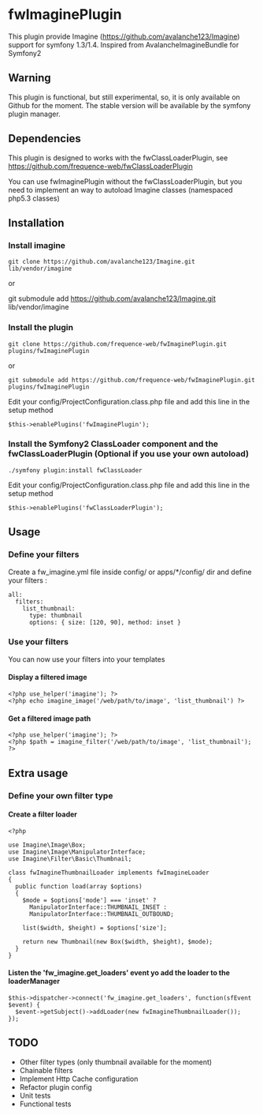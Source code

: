 fwImaginePlugin
===============

This plugin provide Imagine (https://github.com/avalanche123/Imagine) support for symfony 1.3/1.4.
Inspired from AvalancheImagineBundle for Symfony2

Warning
-------

This plugin is functional, but still experimental, so, it is only available on Github for the moment.
The stable version will be available by the symfony plugin manager.

Dependencies
------------

This plugin is designed to works with the fwClassLoaderPlugin, see https://github.com/frequence-web/fwClassLoaderPlugin

You can use fwImaginePlugin without the fwClassLoaderPlugin, but you need to implement an way to autoload Imagine classes (namespaced php5.3 classes)

Installation
------------

### Install imagine

    git clone https://github.com/avalanche123/Imagine.git lib/vendor/imagine

or

  git submodule add https://github.com/avalanche123/Imagine.git lib/vendor/imagine

### Install the plugin

    git clone https://github.com/frequence-web/fwImaginePlugin.git plugins/fwImaginePlugin

or

    git submodule add https://github.com/frequence-web/fwImaginePlugin.git plugins/fwImaginePlugin

Edit your config/ProjectConfiguration.class.php file and add this line in the setup method

    $this->enablePlugins('fwImaginePlugin');

### Install the Symfony2 ClassLoader component and the fwClassLoaderPlugin (Optional if you use your own autoload)

    ./symfony plugin:install fwClassLoader

Edit your config/ProjectConfiguration.class.php file and add this line in the setup method

    $this->enablePlugins('fwClassLoaderPlugin');

Usage
-----

### Define your filters

Create a fw_imagine.yml file inside config/ or apps/*/config/ dir and define your filters :

    all:
      filters:
        list_thumbnail:
          type: thumbnail
          options: { size: [120, 90], method: inset }

### Use your filters

You can now use your filters into your templates

#### Display a filtered image

    <?php use_helper('imagine'); ?>
    <?php echo imagine_image('/web/path/to/image', 'list_thumbnail') ?>

#### Get a filtered image path

    <?php use_helper('imagine'); ?>
    <?php $path = imagine_filter('/web/path/to/image', 'list_thumbnail'); ?>

Extra usage
-----------

### Define your own filter type

#### Create a filter loader

    <?php

    use Imagine\Image\Box;
    use Imagine\Image\ManipulatorInterface;
    use Imagine\Filter\Basic\Thumbnail;

    class fwImagineThumbnailLoader implements fwImagineLoader
    {
      public function load(array $options)
      {
        $mode = $options['mode'] === 'inset' ?
          ManipulatorInterface::THUMBNAIL_INSET :
          ManipulatorInterface::THUMBNAIL_OUTBOUND;

        list($width, $height) = $options['size'];

        return new Thumbnail(new Box($width, $height), $mode);
      }
    }

#### Listen the 'fw_imagine.get_loaders' event yo add the loader to the loaderManager

    $this->dispatcher->connect('fw_imagine.get_loaders', function(sfEvent $event) {
      $event->getSubject()->addLoader(new fwImagineThumbnailLoader());
    });
  

TODO
----

 * Other filter types (only thumbnail available for the moment)
 * Chainable filters
 * Implement Http Cache configuration
 * Refactor plugin config
 * Unit tests
 * Functional tests